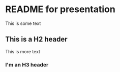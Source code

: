 # README for presentation

This is some text

## This is a H2 header

This is more text

### I'm an H3 header  
